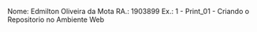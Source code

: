 Nome: Edmilton Oliveira da Mota
RA.: 1903899
Ex.: 1 - Print_01 - Criando o Repositorio no Ambiente Web
